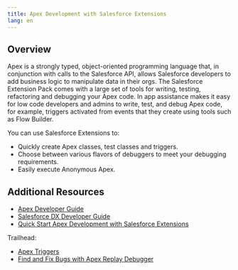 ```yaml
---
title: Apex Development with Salesforce Extensions
lang: en
---
```


## Overview

Apex is a strongly typed, object-oriented programming language that, in conjunction with calls to the Salesforce API, allows Salesforce developers to add business logic to manipulate data in their orgs. 
The Salesforce Extension Pack comes with a large set of tools for writing, testing, refactoring and debugging your Apex code. In app assistance makes it easy for low code developers and admins to write, test, and debug Apex code, for example, triggers activated from events that they create using tools such as Flow Builder. 

You can use Salesforce Extensions to:
-  Quickly create Apex classes, test classes and triggers.
-  Choose between various flavors of debuggers to meet your debugging requirements.
-  Easily execute Anonymous Apex.

## Additional Resources

- [Apex Developer Guide](https://developer.salesforce.com/docs/atlas.en-us.apexcode.meta/apexcode/apex_dev_guide.htm)
- [Salesforce DX Developer Guide](https://developer.salesforce.com/docs/atlas.en-us.sfdx_dev.meta/sfdx_dev)
- [Quick Start Apex Development with Salesforce Extensions](./en/apex/apex-get-started)

Trailhead:
- [Apex Triggers](https://trailhead.salesforce.com/content/learn/modules/apex_triggers)
- [Find and Fix Bugs with Apex Replay Debugger](https://trailhead.salesforce.com/content/learn/projects/find-and-fix-bugs-with-apex-replay-debugger)
